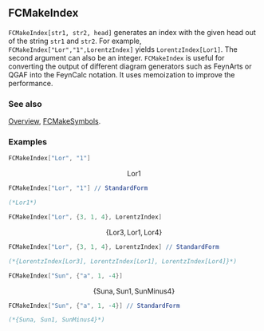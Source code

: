 ## FCMakeIndex

`FCMakeIndex[str1, str2, head]` generates an index with the given head out of the string `str1` and `str2`. For example, `FCMakeIndex["Lor","1",LorentzIndex]` yields `LorentzIndex[Lor1]`. The second argument can also be an integer. `FCMakeIndex` is useful for converting the output of different diagram generators such as FeynArts or QGAF into the FeynCalc notation. It uses memoization to improve the performance.

### See also

[Overview](Extra/FeynCalc.md), [FCMakeSymbols](FCMakeSymbols.md).

### Examples

```mathematica
FCMakeIndex["Lor", "1"]
```

$$\text{Lor1}$$

```mathematica
FCMakeIndex["Lor", "1"] // StandardForm

(*Lor1*)
```

```mathematica
FCMakeIndex["Lor", {3, 1, 4}, LorentzIndex]
```

$$\{\text{Lor3},\text{Lor1},\text{Lor4}\}$$

```mathematica
FCMakeIndex["Lor", {3, 1, 4}, LorentzIndex] // StandardForm

(*{LorentzIndex[Lor3], LorentzIndex[Lor1], LorentzIndex[Lor4]}*)
```

```mathematica
FCMakeIndex["Sun", {"a", 1, -4}]
```

$$\{\text{Suna},\text{Sun1},\text{SunMinus4}\}$$

```mathematica
FCMakeIndex["Sun", {"a", 1, -4}] // StandardForm

(*{Suna, Sun1, SunMinus4}*)
```